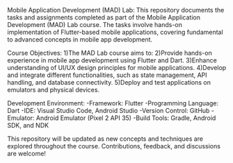 Mobile Application Development (MAD) Lab:
This repository documents the tasks and assignments completed as part of the Mobile Application Development (MAD) Lab course. The tasks involve hands-on implementation of Flutter-based mobile applications, covering fundamental to advanced concepts in mobile app development.


Course Objectives:
1)The MAD Lab course aims to:
2)Provide hands-on experience in mobile app development using Flutter and Dart.
3)Enhance understanding of UI/UX design principles for mobile applications.
4)Develop and integrate different functionalities, such as state management, API handling, and database connectivity.
5)Deploy and test applications on emulators and physical devices.


Development Environment:
-Framework: Flutter
-Programming Language: Dart
-IDE: Visual Studio Code, Android Studio
-Version Control: GitHub
-Emulator: Android Emulator (Pixel 2 API 35)
-Build Tools: Gradle, Android SDK, and NDK


This repository will be updated as new concepts and techniques are explored throughout the course. Contributions, feedback, and discussions are welcome!

